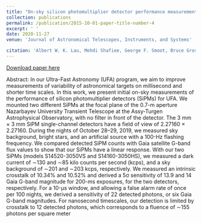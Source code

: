 ```yaml
---
title: "On-sky silicon photomultiplier detector performance measurements for millisecond to sub-microsecond optical source variability studies"
collection: publications
permalink: /publication/2015-10-01-paper-title-number-4
excerpt: ' '
date: 2020-11-27
venue: 'Journal of Astronomical Telescopes, Instruments, and Systems'

citation: 'Albert W. K. Lau, Mehdi Shafiee, George F. Smoot, Bruce Grossan, Siyang Li, Zhanat Maksut, "On-sky siliconphotomultiplier detector performance measurements for millisecond to sub-microsecond optical source variability studies”, Journal of Astronomical Telescopes, Instruments, and Systems 6(4), 046002 (2020).'
---
```


[Download paper here](/files/UFA_On-Sky_SiPM_SPIE_Paper.pdf)

Abstract: In our Ultra-Fast Astronomy (UFA) program, we aim to improve measurements of variability of astronomical targets on millisecond and shorter time scales. In this work, we present initial on-sky measurements of the performance of silicon photomultiplier detectors (SiPMs) for UFA. We mounted two different SiPMs at the focal plane of the 0.7-m aperture Nazarbayev University Transient Telescope at the Assy-Turgen Astrophysical Observatory, with no filter in front of the detector. The 3 mm × 3 mm SiPM single-channel detectors have a field of view of 2.27160 × 2.27160. During the nights of October 28–29, 2019, we measured sky background, bright stars, and an artificial source with a 100-Hz flashing frequency. We compared detected SiPM counts with Gaia satellite G-band flux values to show that our SiPMs have a linear response. With our two SiPMs (models S14520-3050VS and S14160-3050HS), we measured a dark current of ∼130 and ∼85 kilo counts per second (kcps), and a sky background of ∼201 and ∼203 kcps, respectively. We measured an intrinsic crosstalk of 10.34% and 10.52% and derived a 5σ sensitivity of 13.9 and 14 Gaia G-band magnitude for 200-ms exposures, for the two detectors, respectively. For a 10-μs window, and allowing a false alarm rate of once per 100 nights, we derived a sensitivity of 22 detected photons, or six Gaia G-band magnitudes. For nanosecond timescales, our detection is limited by crosstalk to 12 detected photons, which corresponds to a fluence of ∼155 photons per square meter
